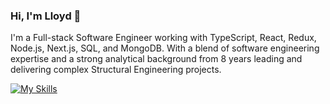 ### Hi, I'm Lloyd 👋
I'm a Full-stack Software Engineer working with TypeScript, React, Redux, Node.js, Next.js, SQL, and MongoDB. With a blend of software engineering expertise and a strong analytical background from 8 years leading and delivering complex Structural Engineering projects.

[![My Skills](https://skillicons.dev/icons?i=js,ts,react,redux,nodejs,nextjs )](https://skillicons.dev)

<!--
**lwooly/lwooly** is a ✨ _special_ ✨ repository because its `README.md` (this file) appears on your GitHub profile.

Here are some ideas to get you started:

- 🔭 I’m currently working on ...
- 🌱 I’m currently learning ...
- 👯 I’m looking to collaborate on ...
- 🤔 I’m looking for help with ...
- 💬 Ask me about ...
- 📫 How to reach me: ...
- 😄 Pronouns: ...
- ⚡ Fun fact: ...
-->
